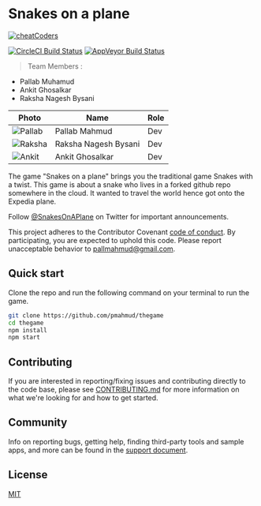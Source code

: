 # Snakes on a plane

[![cheatCoders](./snakelogo.png|width="50")](https://github.com/pmahmud/thegame)

[![CircleCI Build Status](https://circleci.com/gh/electron/electron/tree/master.svg?style=shield)](https://circleci.com/gh/electron/electron/tree/master)
[![AppVeyor Build Status](https://ci.appveyor.com/api/projects/status/4lggi9dpjc1qob7k/branch/master?svg=true)](https://ci.appveyor.com/project/electron-bot/electron-ljo26/branch/master)

> Team Members : 
* Pallab Muhamud
* Ankit Ghosalkar
* Raksha Nagesh Bysani 


| Photo              | Name             | Role          |
|--------------------|------------------|---------------|
| ![Pallab](https://media.licdn.com/dms/image/C5603AQFTasD8Fi-etA/profile-displayphoto-shrink_200_200/0?e=1571270400&v=beta&t=P4-Nc4WClc3-Yz0qgMwvdwsIZbkVMJRjTcvcrG6xyVg) | Pallab Mahmud | Dev |
| ![Raksha](https://media.licdn.com/dms/image/C4E03AQFBNOVtOnLK2A/profile-displayphoto-shrink_200_200/0?e=1571270400&v=beta&t=9rp93hyYGq-pjUdjG_1GwmZ4dNhoMknynFDc2KN_qxY) | Raksha Nagesh Bysani  | Dev |
| ![Ankit](https://media.licdn.com/dms/image/C5603AQFZ6-xU3q8UiA/profile-displayphoto-shrink_200_200/0?e=1571270400&v=beta&t=SJOlGBNrZeUZf7VeqVD0vBcgcudLDSWMHm-4NLzEMoQ) | Ankit Ghosalkar | Dev |

The game "Snakes on a plane" brings you the traditional game Snakes with a twist. This game is about a snake who lives in a forked github repo somewhere in the cloud. It wanted to travel the world hence got onto the Expedia plane.

Follow [@SnakesOnAPlane](https://twitter.com/snakesonaplane) on Twitter for important
announcements.

This project adheres to the Contributor Covenant
[code of conduct](https://github.com/pmahmud/thegame/blob/master/CODE_OF_CONDUCT.md).
By participating, you are expected to uphold this code. Please report unacceptable
behavior to [pallmahmud@gmail.com](mailto:pallmahmud@gmail.com).

## Quick start

Clone the repo and run the following command on your terminal to run the game.

```sh
git clone https://github.com/pmahmud/thegame
cd thegame
npm install
npm start
```

## Contributing

If you are interested in reporting/fixing issues and contributing directly to the code base, please see [CONTRIBUTING.md](CONTRIBUTING.md) for more information on what we're looking for and how to get started.

## Community

Info on reporting bugs, getting help, finding third-party tools and sample apps,
and more can be found in the [support document](docs/tutorial/support.md#finding-support).

## License

[MIT](https://github.com/electron/electron/blob/master/LICENSE)
